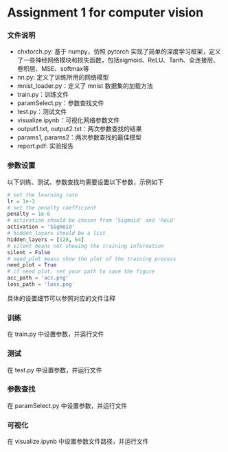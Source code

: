 # Assignment 1 for computer vision

### 文件说明

- chxtorch.py: 基于 numpy，仿照 pytorch 实现了简单的深度学习框架，定义了一些神经网络模块和损失函数，包括sigmoid、ReLU、Tanh、全连接层、卷积层、MSE、softmax等
- nn.py: 定义了训练所用的网络模型
- mnist_loader.py：定义了 mnist 数据集的加载方法
- train.py：训练文件
- paramSelect.py：参数查找文件
- test.py：测试文件
- visualize.ipynb：可视化网络参数文件
- output1.txt, output2.txt：两次参数查找的结果
- params1, params2：两次参数查找的最佳模型
- report.pdf: 实验报告

### 参数设置

以下训练、测试、参数查找均需要设置以下参数，示例如下

```python
# set the learning rate
lr = 1e-3
# set the penalty coefficient
penalty = 1e-6
# activation should be chosen from 'Sigmoid' and 'ReLU'
activation = 'Sigmoid'
# hidden_layers should be a list
hidden_layers = [128, 64]
# silent means not showing the training information
silent = False
# need_plot means show the plot of the training process
need_plot = True
# if need plot, set your path to save the figure
acc_path = 'acc.png'
loss_path = 'loss.png'
```

具体的设置细节可以参照对应的文件注释

### 训练

在 train.py 中设置参数，并运行文件

### 测试

在 test.py 中设置参数，并运行文件

### 参数查找

在 paramSelect.py 中设置参数，并运行文件

### 可视化

在 visualize.ipynb 中设置参数文件路径，并运行文件
